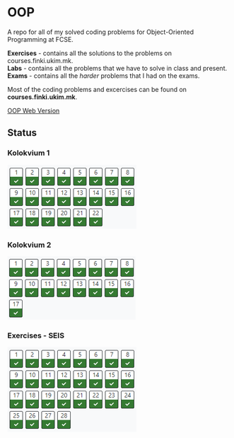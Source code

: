 # OOP
A repo for all of my solved coding problems for Object-Oriented Programming at FCSE.  

**Exercises** - contains all the solutions to the problems on courses.finki.ukim.mk.  
**Labs** - contains all the problems that we have to solve in class and present.  
**Exams** - contains all the *harder* problems that I had on the exams.  

Most of the coding problems and excercises can be found on **courses.finki.ukim.mk**.  

[OOP Web Version](https://andrejstojkovic.github.io/OOP/)

## Status

### Kolokvium 1
<img src="./Misc/Kol1.png" alt="Kol1 Status" />

### Kolokvium 2
<img src="./Misc/Kol2.png" alt="Kol2 Status" />

### Exercises - SEIS
<img src="./Misc/ExercisesEn.png" alt="ExercisesEn Status" />
